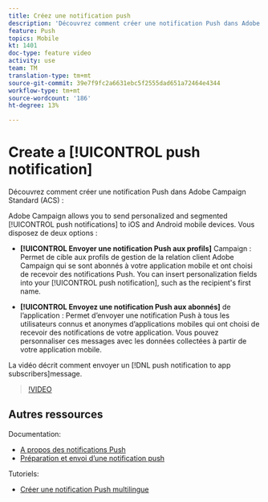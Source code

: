 ```yaml
---
title: Créez une notification push
description: 'Découvrez comment créer une notification Push dans Adobe Campaign Standard (ACS). '
feature: Push
topics: Mobile
kt: 1401
doc-type: feature video
activity: use
team: TM
translation-type: tm+mt
source-git-commit: 39e7f9fc2a6631ebc5f2555dad651a72464e4344
workflow-type: tm+mt
source-wordcount: '186'
ht-degree: 13%

---
```



# Create a [!UICONTROL push notification]

Découvrez comment créer une notification  Push dans Adobe Campaign Standard (ACS) :

Adobe Campaign allows you to send personalized and segmented [!UICONTROL push notifications] to iOS and Android mobile devices. Vous disposez de deux options :

* **[!UICONTROL Envoyer une notification Push aux profils]** Campaign : Permet de cible aux profils de gestion de la relation client Adobe Campaign qui se sont abonnés à votre application mobile et ont choisi de recevoir des notifications Push. You can insert personalization fields into your [!UICONTROL push notification], such as the recipient&#39;s first name.

* **[!UICONTROL Envoyez une notification Push aux abonnés]** de l’application : Permet d’envoyer une notification  Push à tous les utilisateurs connus et anonymes d’applications mobiles qui ont choisi de recevoir des notifications de votre application. Vous pouvez personnaliser ces messages avec les données collectées à partir de votre application mobile.

La vidéo décrit comment envoyer un [!DNL push notification to app subscribers]message.

>[!VIDEO](https://video.tv.adobe.com/v/31499?quality=12)

## Autres ressources

Documentation:

* [A propos des notifications Push](https://docs.adobe.com/content/help/en/campaign-standard/using/communication-channels/push-notifications/about-push-notifications.html)
* [Préparation et envoi d’une notification push](https://docs.adobe.com/content/help/en/campaign-standard/using/communication-channels/push-notifications/preparing-and-sending-a-push-notification.html)

Tutoriels:

* [Créer une notification Push multilingue](/help/communication-channels/mobile/push-notifications/creating-multilingual-push-notifications.md)
